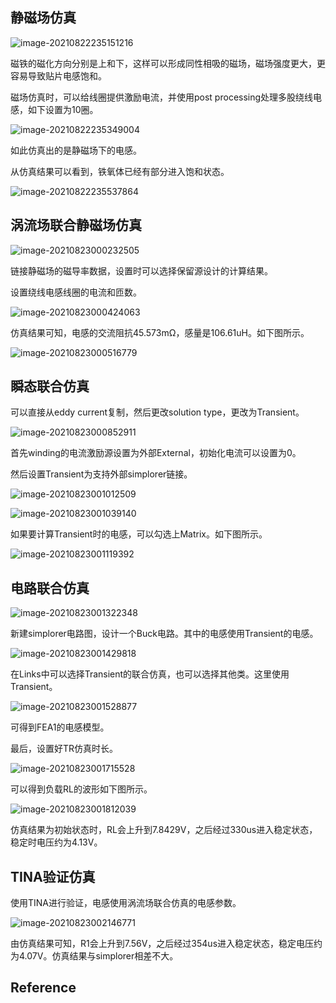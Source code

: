 ## 静磁场仿真

![image-20210822235151216](https://mythidea.oss-cn-beijing.aliyuncs.com/undefinedimage-20210822235151216.png)

磁铁的磁化方向分别是上和下，这样可以形成同性相吸的磁场，磁场强度更大，更容易导致贴片电感饱和。

磁场仿真时，可以给线圈提供激励电流，并使用post processing处理多股绕线电感，如下设置为10圈。

![image-20210822235349004](https://mythidea.oss-cn-beijing.aliyuncs.com/undefinedimage-20210822235349004.png)

如此仿真出的是静磁场下的电感。

从仿真结果可以看到，铁氧体已经有部分进入饱和状态。

![image-20210822235537864](https://mythidea.oss-cn-beijing.aliyuncs.com/undefinedimage-20210822235537864.png)

## 涡流场联合静磁场仿真

![image-20210823000232505](https://mythidea.oss-cn-beijing.aliyuncs.com/undefinedimage-20210823000232505.png)

链接静磁场的磁导率数据，设置时可以选择保留源设计的计算结果。

设置绕线电感线圈的电流和匝数。

![image-20210823000424063](https://mythidea.oss-cn-beijing.aliyuncs.com/undefinedimage-20210823000424063.png)

仿真结果可知，电感的交流阻抗45.573mΩ，感量是106.61uH。如下图所示。

![image-20210823000516779](https://mythidea.oss-cn-beijing.aliyuncs.com/undefinedimage-20210823000516779.png)

## 瞬态联合仿真

可以直接从eddy current复制，然后更改solution type，更改为Transient。

![image-20210823000852911](https://mythidea.oss-cn-beijing.aliyuncs.com/undefinedimage-20210823000852911.png)

首先winding的电流激励源设置为外部External，初始化电流可以设置为0。

然后设置Transient为支持外部simplorer链接。

![image-20210823001012509](https://mythidea.oss-cn-beijing.aliyuncs.com/undefinedimage-20210823001012509.png)

![image-20210823001039140](https://mythidea.oss-cn-beijing.aliyuncs.com/undefinedimage-20210823001039140.png)

如果要计算Transient时的电感，可以勾选上Matrix。如下图所示。

![image-20210823001119392](https://mythidea.oss-cn-beijing.aliyuncs.com/undefinedimage-20210823001119392.png)

## 电路联合仿真

![image-20210823001322348](https://mythidea.oss-cn-beijing.aliyuncs.com/undefinedimage-20210823001322348.png)

新建simplorer电路图，设计一个Buck电路。其中的电感使用Transient的电感。

![image-20210823001429818](https://mythidea.oss-cn-beijing.aliyuncs.com/undefinedimage-20210823001429818.png)

在Links中可以选择Transient的联合仿真，也可以选择其他类。这里使用Transient。

![image-20210823001528877](https://mythidea.oss-cn-beijing.aliyuncs.com/undefinedimage-20210823001528877.png)

可得到FEA1的电感模型。

最后，设置好TR仿真时长。

![image-20210823001715528](https://mythidea.oss-cn-beijing.aliyuncs.com/undefinedimage-20210823001715528.png)

可以得到负载RL的波形如下图所示。

![image-20210823001812039](https://mythidea.oss-cn-beijing.aliyuncs.com/undefinedimage-20210823001812039.png)

仿真结果为初始状态时，RL会上升到7.8429V，之后经过330us进入稳定状态，稳定时电压约为4.13V。

## TINA验证仿真

使用TINA进行验证，电感使用涡流场联合仿真的电感参数。

![image-20210823002146771](https://mythidea.oss-cn-beijing.aliyuncs.com/undefinedimage-20210823002146771.png)

由仿真结果可知，R1会上升到7.56V，之后经过354us进入稳定状态，稳定电压约为4.07V。仿真结果与simplorer相差不大。

## Reference

[^1]:[仿真源文件](http://www.ivixivi.com:8000/f/ebccd42b855744079267/?dl=1)

